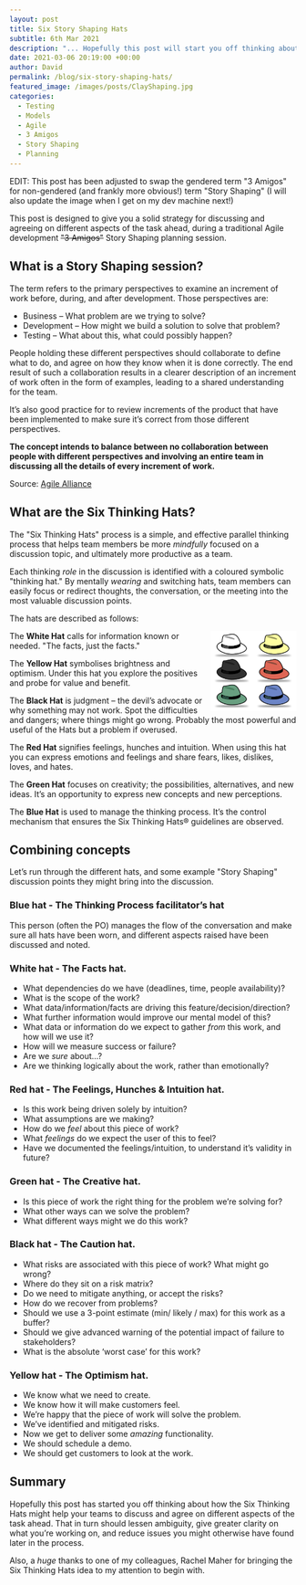 ```yaml
---
layout: post
title: Six Story Shaping Hats
subtitle: 6th Mar 2021
description: "... Hopefully this post will start you off thinking about how the Six Thinking Hats might help your teams to discuss and agree on different aspects of the task ahead. That in turn should lessen ambiguity, give greater clarity on what you’re working on, and reduce issues you might otherwise have found later in the process..."
date: 2021-03-06 20:19:00 +00:00
author: David
permalink: /blog/six-story-shaping-hats/
featured_image: /images/posts/ClayShaping.jpg
categories:
  - Testing
  - Models
  - Agile
  - 3 Amigos
  - Story Shaping
  - Planning
---
```


EDIT: This post has been adjusted to swap the gendered term "3 Amigos" for non-gendered (and frankly more obvious!) term "Story Shaping" (I will also update the image when I get on my dev machine next!)

This post is designed to give you a solid strategy for discussing and agreeing on different aspects of the task ahead, during a traditional Agile development ~~"3 Amigos"~~ Story Shaping planning session.

## What is a Story Shaping session?
The term refers to the primary perspectives to examine an increment of work before, during, and after development. Those perspectives are:

* Business – What problem are we trying to solve?
* Development – How might we build a solution to solve that problem?
* Testing – What about this, what could possibly happen?

People holding these different perspectives should collaborate to define what to do, and agree on how they know when it is done correctly. The end result of such a collaboration results in a clearer description of an increment of work often in the form of examples, leading to a shared understanding for the team.

It’s also good practice for to review increments of the product that have been implemented to make sure it’s correct from those different perspectives.

**The concept intends to balance between no collaboration between people with different perspectives and involving an entire team in discussing all the details of every increment of work.**

Source: [Agile Alliance](https://www.agilealliance.org/glossary/three-amigos/)

## What are the Six Thinking Hats?
The "Six Thinking Hats" process is a simple, and effective parallel thinking process that helps team members be more _mindfully_ focused on a discussion topic, and ultimately more productive as a team.

Each thinking _role_ in the discussion is identified with a coloured symbolic "thinking hat." 
By mentally _wearing_ and switching hats, team members can easily focus or redirect thoughts, the conversation, or the meeting into the most valuable discussion points.

The hats are described as follows:

<img src="/images/posts/SixThinkingHats.jpg" alt="Six coloured Thinking Hats" style="float:right; margin-left: 10px; width:30%;" />

The **White Hat** calls for information known or needed. "The facts, just the facts."

The **Yellow Hat** symbolises brightness and optimism. Under this hat you explore the positives and probe for value and benefit.

The **Black Hat** is judgment – the devil’s advocate or why something may not work. Spot the difficulties and dangers; where things might go wrong. Probably the most powerful and useful of the Hats but a problem if overused.

The **Red Hat** signifies feelings, hunches and intuition. When using this hat you can express emotions and feelings and share fears, likes, dislikes, loves, and hates.

The **Green Hat** focuses on creativity; the possibilities, alternatives, and new ideas. It’s an opportunity to express new concepts and new perceptions.

The **Blue Hat** is used to manage the thinking process. It’s the control mechanism that ensures the Six Thinking Hats® guidelines are observed.

## Combining concepts
Let’s run through the different hats, and some example "Story Shaping" discussion points they might bring into the discussion.

### Blue hat - The Thinking Process facilitator’s hat
This person (often the PO) manages the flow of the conversation and make sure all hats have been worn, and different aspects raised have been discussed and noted.

### White hat - The Facts hat.
- What dependencies do we have (deadlines, time, people availability)?
- What is the scope of the work?
- What data/information/facts are driving this feature/decision/direction?
- What further information would improve our mental model of this?
- What data or information do we expect to gather _from_ this work, and how will we use it?
- How will we measure success or failure?
- Are we _sure_ about…?
- Are we thinking logically about the work, rather than emotionally?

### Red hat - The Feelings, Hunches & Intuition hat.
- Is this work being driven solely by intuition?
- What assumptions are we making?
- How do we *feel* about this piece of work?
- What *feelings* do we expect the user of this to feel?
- Have we documented the feelings/intuition, to understand it’s validity in future?

### Green hat - The Creative hat.
- Is this piece of work the right thing for the problem we’re solving for?
- What other ways can we solve the problem?
- What different ways might we do this work?

### Black hat - The Caution hat.
- What risks are associated with this piece of work? What might go wrong?
- Where do they sit on a risk matrix?
- Do we need to mitigate anything, or accept the risks?
- How do we recover from problems?
- Should we use a 3-point estimate (min/ likely / max) for this work as a buffer?
- Should we give advanced warning of the potential impact of failure to stakeholders?
- What is the absolute ‘worst case’ for this work?

### Yellow hat - The Optimism hat.
- We know what we need to create.
- We know how it will make customers feel.
- We’re happy that the piece of work will solve the problem.
- We’ve identified and mitigated risks.
- Now we get to deliver some *amazing* functionality.
- We should schedule a demo.
- We should get customers to look at the work.

## Summary
Hopefully this post has started you off thinking about how the Six Thinking Hats might help your teams to discuss and agree on different aspects of the task ahead. That in turn should lessen ambiguity, give greater clarity on what you’re working on, and reduce issues you might otherwise have found later in the process.

Also, a _huge_ thanks to one of my colleagues, Rachel Maher for bringing the Six Thinking Hats idea to my attention to begin with.
